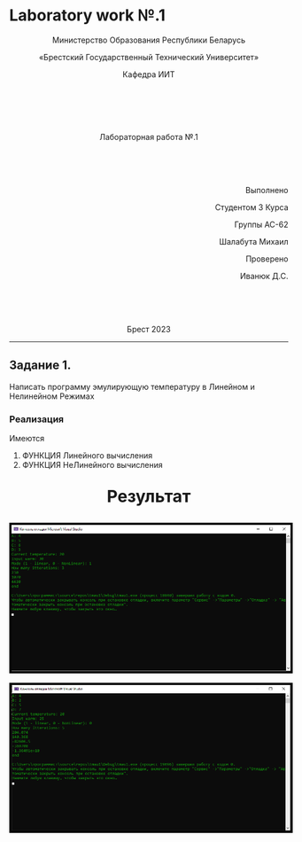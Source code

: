 # Laboratory work №.1              
<p align="center">Министерство Образования Республики Беларусь</p>
<p align="center">«Брестский Государственный Технический Университет»</p>       
<p align="center">Кафедра ИИТ</p>
<br><br><br><br>
<p align="center">Лабораторная работа №.1</p>
<br><br><br>
<p align="right">Выполнено</p> 
<p align="right">Студентом 3 Курса</p> 
<p align="right">Группы AC-62 </p>
<p align="right">Шалабута Михаил</p>
<p align="right">Проверено </p> 
<p align="right">Иванюк Д.С.</p>
<br><br><br>
<p align="center">Брест 2023</p>

---

## Задание 1. 
 
Написать программу эмулирующую температуру в Линейном и Нелинейном Режимах

### Реализация
Имеются

1. ФУНКЦИЯ Линейного вычисления
2. ФУНКЦИЯ НеЛинейного вычисления

<p align="center" style="font-size:30px;font-weight: bold">
Результат</p>

<p align="center"><img style='border:4px solid #000000'src="122.png"/></p>
<p align="center"><img style='border:4px solid #000000'src="123.png"/></p>
